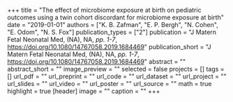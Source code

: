 +++
title = "The effect of microbiome exposure at birth on pediatric outcomes using a twin cohort discordant for microbiome exposure at birth"
date = "2019-01-01"
authors = ["K. B. Zafman", "E. P. Bergh", "N. Cohen", "E. Odom", "N. S. Fox"]
publication_types = ["2"]
publication = "J Matern Fetal Neonatal Med, (NA), NA, _pp. 1-7_, https://doi.org/10.1080/14767058.2019.1684469"
publication_short = "J Matern Fetal Neonatal Med, (NA), NA, _pp. 1-7_, https://doi.org/10.1080/14767058.2019.1684469"
abstract = ""
abstract_short = ""
image_preview = ""
selected = false
projects = []
tags = []
url_pdf = ""
url_preprint = ""
url_code = ""
url_dataset = ""
url_project = ""
url_slides = ""
url_video = ""
url_poster = ""
url_source = ""
math = true
highlight = true
[header]
image = ""
caption = ""
+++
